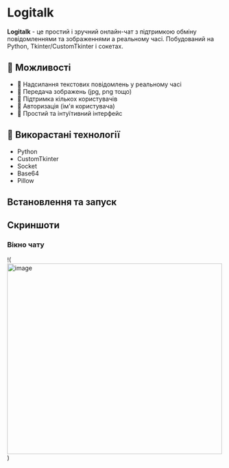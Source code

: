# Logitalk
**Logitalk** - це простий і зручний онлайн-чат з підтримкою обміну повідомленнями та зображеннями а реальному часі.
Побудований на Python, Tkinter/CustomTkinter і сокетах.
## 🚀 Можливості
- 📃 Надсилання текстових повідомлень у реальному часі
- 📸 Передача зображень (jpg, png тощо)
- 👬 Підтримка кількох користувачів
- 🎫 Авторизація (ім'я користувача)
- 📄 Простий та інтуїтивний інтерфейс

## 🔨 Викорастані технології
- Python
- CustomTkinter
- Socket
- Base64
- Pillow

## Встановлення та запуск

## Скриншоти

### Вікно чату

!(<img width="501" height="445" alt="image" src="https://github.com/user-attachments/assets/008a66d1-33fb-4496-b73f-a146f7ead3ca" />)
